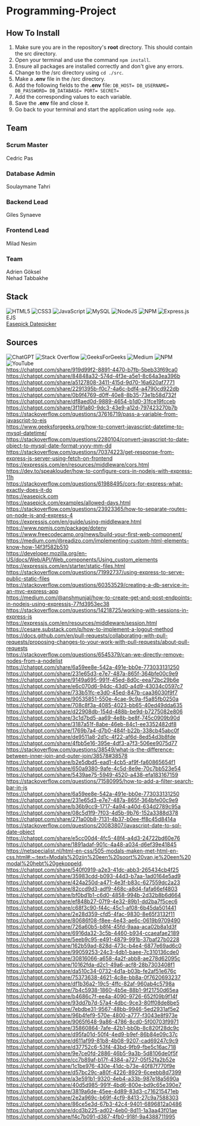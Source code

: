 # Programming-Project

## How To Install
1. Make sure you are in the repository's **root** directory. This should contain the src directory.
2. Open your terminal and use the command ``npm install``.
3. Ensure all packages are installed correctly and don't give any errors.
4. Change to the /src directory using ``cd ./src``.
5. Make a **.env** file in the /src directory.
6. Add the following fields to the **.env** file:
   ``
DB_HOST=
DB_USERNAME=
DB_PASSWORD=
DB_DATABASE=
PORT=
SECRET=
   ``
7. Add the corresponding values to each variable.
8. Save the **.env** file and close it.
9. Go back to your terminal and start the application using ``node app``.

## Team

### Scrum Master
Cedric Pas  
### Database Admin
Soulaymane Tahri
### Backend Lead
Giles Synaeve
### Frontend Lead
Milad Nesim
### Team
Adrien Göksel  
Nehad Tabbakhe  

## Stack
![HTML5](https://img.shields.io/badge/html5-%23E34F26.svg?style=for-the-badge&logo=html5&logoColor=white)
![CSS3](https://img.shields.io/badge/css3-%231572B6.svg?style=for-the-badge&logo=css3&logoColor=white)
![JavaScript](https://img.shields.io/badge/javascript-%23323330.svg?style=for-the-badge&logo=javascript&logoColor=%23F7DF1E)
![MySQL](https://img.shields.io/badge/mysql-4479A1.svg?style=for-the-badge&logo=mysql&logoColor=white)
![NodeJS](https://img.shields.io/badge/node.js-6DA55F?style=for-the-badge&logo=node.js&logoColor=white)
![NPM](https://img.shields.io/badge/NPM-%23CB3837.svg?style=for-the-badge&logo=npm&logoColor=white)
![Express.js](https://img.shields.io/badge/express.js-%23404d59.svg?style=for-the-badge&logo=express&logoColor=%2361DAFB)  
EJS  
[Easepick Datepicker](https://easepick.com)  

## Sources
![ChatGPT](https://img.shields.io/badge/chatGPT-74aa9c?style=for-the-badge&logo=openai&logoColor=white)
![Stack Overflow](https://img.shields.io/badge/-Stackoverflow-FE7A16?style=for-the-badge&logo=stack-overflow&logoColor=white)
![GeeksForGeeks](https://img.shields.io/badge/GeeksforGeeks-gray?style=for-the-badge&logo=geeksforgeeks&logoColor=35914c)
![Medium](https://img.shields.io/badge/Medium-12100E?style=for-the-badge&logo=medium&logoColor=white)
![NPM](https://img.shields.io/badge/NPM-%23CB3837.svg?style=for-the-badge&logo=npm&logoColor=white)
![YouTube](https://img.shields.io/badge/YouTube-%23FF0000.svg?style=for-the-badge&logo=YouTube&logoColor=white)  
https://chatgpt.com/share/919d99f2-8891-4470-b7fb-5beb33f69ca0  
https://chatgpt.com/share/84848a32-574d-4f3e-a5e1-8c64a3ea396b  
https://chatgpt.com/share/a5127808-3411-415d-9d70-16a620af7771  
https://chatgpt.com/share/2291395b-f0c7-4a6c-bdf4-a4790cd922db  
https://chatgpt.com/share/0b9f4769-d0ff-40e8-8b35-73e1b58d732f  
https://chatgpt.com/share/df8aed0d-9889-4654-b1d0-31fce19fcceb  
https://chatgpt.com/share/3f191a80-9dc3-43e9-a12d-797423270b7b  
https://stackoverflow.com/questions/37616719/pass-a-variable-from-javascript-to-ejs  
https://www.geeksforgeeks.org/how-to-convert-javascript-datetime-to-mysql-datetime/  
https://stackoverflow.com/questions/2280104/convert-javascript-to-date-object-to-mysql-date-format-yyyy-mm-dd  
https://stackoverflow.com/questions/70374223/get-response-from-express-js-server-using-fetch-on-frontend  
https://expressjs.com/en/resources/middleware/cors.html  
https://dev.to/speaklouder/how-to-configure-cors-in-nodejs-with-express-11h  
https://stackoverflow.com/questions/61988495/cors-for-express-what-exactly-does-it-do  
https://easepick.com  
https://easepick.com/examples/allowed-days.html  
https://stackoverflow.com/questions/23923365/how-to-separate-routes-on-node-js-and-express-4  
https://expressjs.com/en/guide/using-middleware.html  
https://www.npmjs.com/package/dotenv  
https://www.freecodecamp.org/news/build-your-first-web-component/  
https://medium.com/@readizo.com/implementing-custom-html-elements-know-how-14f3f582b510  
https://developer.mozilla.org/en-US/docs/Web/API/Web_components/Using_custom_elements  
https://expressjs.com/en/starter/static-files.html  
https://stackoverflow.com/questions/71992737/using-express-to-serve-public-static-files  
https://stackoverflow.com/questions/60353529/creating-a-db-service-in-an-mvc-express-app  
https://medium.com/@anshmunjal/how-to-create-get-and-post-endpoints-in-nodejs-using-expressjs-77fd3953ec38  
https://stackoverflow.com/questions/14218725/working-with-sessions-in-express-js  
https://expressjs.com/en/resources/middleware/session.html  
https://cesare.substack.com/p/how-to-implement-a-logout-method  
https://docs.github.com/en/pull-requests/collaborating-with-pull-requests/proposing-changes-to-your-work-with-pull-requests/about-pull-requests  
https://stackoverflow.com/questions/6545379/can-we-directly-remove-nodes-from-a-nodelist  
https://chatgpt.com/share/6a59ee8e-542a-491e-bb0e-773033131250  
https://chatgpt.com/share/231e65d3-e7e7-487a-865f-364bfe00c9e9  
https://chatgpt.com/share/9149a695-991f-45ed-8d0c-eea72bc29b6e  
https://chatgpt.com/share/e6c070d6-94dc-43d0-a4d9-43034c0597c7  
https://chatgpt.com/share/733b51fc-e3d0-45ed-847b-caa36030f9f7  
https://chatgpt.com/share/90535851-550e-4cae-9c9a-f5a85fb0250a  
https://chatgpt.com/share/708c8f3a-4085-4023-bb65-40ed49dda635  
https://chatgpt.com/share/d22908db-154d-488b-be9d-b7275082e806  
https://chatgpt.com/share/3c1d7bd5-aa69-4e8b-be8f-745c0909b90d  
https://chatgpt.com/share/3187a51f-8abe-46eb-84c1-ee3352482df8  
https://chatgpt.com/share/1769b7a4-d7b0-484f-b22b-338cb45abc0f  
https://chatgpt.com/share/de9511a8-2d1c-4f22-af6d-8ed54d3b8fde  
https://chatgpt.com/share/4fbb5e16-395e-4df3-a7f3-506ee9075d77  
https://stackoverflow.com/questions/38549/what-is-the-difference-between-inner-join-and-outer-join/38578#38578  
https://chatgpt.com/share/b2e5dbd5-ead1-4cb5-af9f-fa60865654f1  
https://chatgpt.com/share/650a9380-9afe-4c5d-8e9e-70c7bb523e54  
https://chatgpt.com/share/5439ae75-5949-4520-a438-efa183167159  
https://stackoverflow.com/questions/71580995/how-to-add-a-filter-search-bar-in-js  
https://chatgpt.com/share/6a59ee8e-542a-491e-bb0e-773033131250  
https://chatgpt.com/share/231e65d3-e7e7-487a-865f-364bfe00c9e9  
https://chatgpt.com/share/b36b9cc9-1717-4a94-a40d-634d2789c95a  
https://chatgpt.com/share/08c5d1f9-7f03-4d5b-9b76-152a3388d378  
https://chatgpt.com/share/271a00b8-7131-4b37-b0ee-ff8c45d8414a  
https://stackoverflow.com/questions/20083807/javascript-date-to-sql-date-object  
https://chatgpt.com/share/e5cc00d4-4fc5-48f4-a4d3-24722bd60e76  
https://chatgpt.com/share/1891adaf-901c-4a48-a034-d6ef39e41845  
https://netspecialist.nl/html-en-css/505-modals-maken-met-html-en-css.html#:~:text=Modals%20zijn%20een%20soort%20van,je%20een%20modal%20hebt%20gekoppeld.   
https://chatgpt.com/share/540f0919-a2e3-41dc-abb3-265434cb4f25  
https://chatgpt.com/share/35983cdd-b093-44d3-b7aa-1ad0164e5ad9  
https://chatgpt.com/share/424a250d-a471-4e3f-b83c-627559dc2a23  
https://chatgpt.com/share/82ccd9d3-adf9-468c-a8d4-fafa66ef4803  
https://chatgpt.com/share/bf0bd1b1-c6d0-4858-994b-2d32b8b6d664  
https://chatgpt.com/share/ef848b27-07f9-4e32-89b1-dd2ba7f5cec6  
https://chatgpt.com/share/c68f3c90-f44c-45c1-af08-6b45da501441  
https://chatgpt.com/share/2e28d359-cfd5-4fac-9830-8e65f3132f11  
https://chatgpt.com/share/80686f08-f8ee-4e43-ae6c-0619b9709490  
https://chatgpt.com/share/726a60b5-b8f4-45fd-9aaa-aca02b8a1d3f  
https://chatgpt.com/share/6916da32-3c5b-4460-b934-ccaeafae2189  
https://chatgpt.com/share/5eeb9c95-e491-4879-991b-37baf27b0228  
https://chatgpt.com/share/162b59ad-828d-473c-b4e4-6877e69ad6c0  
https://chatgpt.com/share/99059253-24c3-4db1-baee-7c310136cde0  
https://chatgpt.com/share/30816066-a658-4a2f-abb8-ae278d62095c  
https://chatgpt.com/share/10162fda-d2c1-49a6-acf8-28b7303408f1  
https://chatgpt.com/share/da510c34-0732-4d1a-b03b-fe2af51e676c  
https://chatgpt.com/share/75373638-4621-4c8e-bb8a-0f7620693237  
https://chatgpt.com/share/df1b36a2-19c5-4ffc-82af-960ab4c5798a  
https://chatgpt.com/share/7b4c5938-1860-4b5e-88b1-9f21750d65ea  
https://chatgpt.com/share/b4686c7f-ee4a-4090-9726-652f09b9f14f  
https://chatgpt.com/share/93dd7b7d-57a4-4dbc-9ce3-80ff08de8be5  
https://chatgpt.com/share/7ebdbe31-9567-48bb-9946-5ed2931af5e2  
https://chatgpt.com/share/96b4fef9-570e-4800-a777-f3043e8f973e  
https://chatgpt.com/share/9065f648-9a86-4786-8cd0-5f00703f9971  
https://chatgpt.com/share/35860864-7afe-42b1-bb0b-8c820f28dc9c  
https://chatgpt.com/share/d95fa01d-50f4-4ed9-b9ef-86b84e09c37c  
https://chatgpt.com/share/d611af99-81b8-4b08-9207-cad69247c9c9  
https://chatgpt.com/share/d37752c6-53f4-43bd-9fb9-fbe5c16ac718  
https://chatgpt.com/share/9e7ce0fd-2886-46b5-9a3b-5d8106de0f5f  
https://chatgpt.com/share/cc7b89af-b17f-4384-a727-05f52fa2b52e  
https://chatgpt.com/share/1c1be976-430e-41dc-b73e-40f87f770f9e  
https://chatgpt.com/share/d57bc29c-a80f-4226-8929-6ceebb8d7399  
https://chatgpt.com/share/a3e591b1-9320-4eb4-a33b-987e18a5690a  
https://chatgpt.com/share/40d5d985-991f-4bd6-800e-bd9c65e390e7  
https://chatgpt.com/share/3819a6de-45ee-4d89-83d3-c716215471eb  
https://chatgpt.com/share/2e2a969c-b69f-4cf9-8413-27c9a7588303  
https://chatgpt.com/share/86ce5e3d-67b3-42c4-9401-6896812a0486  
https://chatgpt.com/share/dcd3b225-ad02-4eb0-8d11-1a3aa43f01ae  
https://chatgpt.com/share/f4c7b091-d387-4fb0-918f-9a4388711995  
